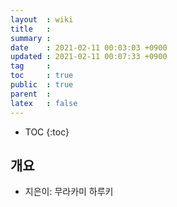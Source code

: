 ```yaml
---
layout  : wiki
title   : 
summary : 
date    : 2021-02-11 00:03:03 +0900
updated : 2021-02-11 00:07:33 +0900
tag     : 
toc     : true
public  : true
parent  : 
latex   : false
---
```

* TOC
{:toc}

## 개요
* 지은이: 무라카미 하루키
